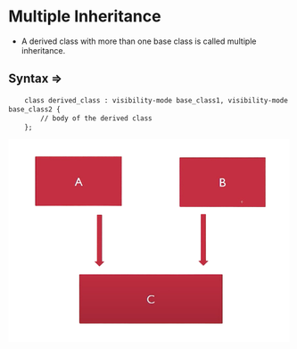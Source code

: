 # Multiple Inheritance

- A derived class with more than one base class is called multiple inheritance.

## Syntax =>

        class derived_class : visibility-mode base_class1, visibility-mode base_class2 {
            // body of the derived class
        };

![Multiple Inheritance](https://github.com/Tayeb-Ahmed-TAS/Images/blob/main/Multiple%20Inheritance.png)
